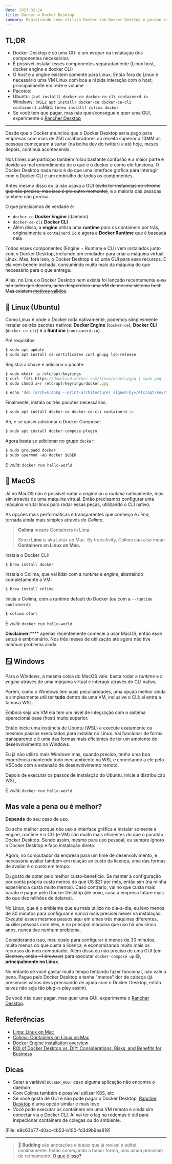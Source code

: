 ```yaml
---
date: 2023-02-24
title: Docker ≠ Docker Desktop
summary: Registrando como utilizo Docker sem Docker Desktop e porque eu acho melhor.
---
```


## TL;DR

- Docker Desktop é só uma GUI e um *wraper* na instalação dos componentes necessários
- É possível instalar esses componentes separadamente (Linux host, docker engine e docker CLI)
- O *host* e a *engine* existem somente para Linux. Então fora do Linux é necessário uma VM Linux com boa e rápida interação com o host, principalmente em rede e volume
- Pacotes:
- Ubuntu: `(apt install) docker-ce docker-ce-cli containerd.io` Windows: `(WSL2 apt install) docker-ce docker-ce-cli containerd.io`Mac: `(brew install) colima docker`
- Se você tem que pagar, mas não quer/consegue e quer uma GUI, experimente o [Rancher Desktop](https://rancherdesktop.io/)



***

Desde que o Docker anunciou que o Docker Desktop seria pago para empresas com mais de 250 colaboradores ou receita superior a 10MM as pessoas começaram a surtar (na bolha dev do twitter) e até hoje, meses depois, continua acontecendo.



Nos times que participo também rolou bastante confusão e a maior parte é devido ao mal entendimento de o que é o docker e como ele funciona. O Docker Desktop nada mais é do que uma interface grafica para interagir com o Docker CLI e um embrulho de todos os componentes.



Antes mesmo disso eu já não usava a GUI ~~(evito ter instancias de chrome que não preciso, mas isso é pra outro momento)~~, e a maioria das pessoas também não precisa.



O que precisamos de verdade é:

- `docker-ce` **Docker Engine** (daemon)
- `docker-ce-cli` **Docker CLI**
- Além disso, a **engine** utiliza uma **runtime** para os containers por trás, originalmente a `containerd.io` e agora a **Docker Runtime** que é baseada  nela



Todos esses componentes (Engine + Runtime e CLI) vem instalados junto com o Docker Desktop, incluindo um emulador para criar a máquina virtual Linux. Mas, fora isso, o Docker Desktop é só uma GUI para esse recursos. E ela vem beeem inchada, consumindo muito mais da máquina do que necessário para o que entrega.



Aliás, no Linux o Docker Desktop nem existia foi lançado recentemente ~~e eu não acho que deveria, acho desperdício uma VM do mesmo sistema host! Mas existem [motivos válidos](https://docs.docker.com/desktop/faqs/linuxfaqs/#why-does-docker-desktop-for-linux-run-a-vm)~~.



## 🐧 Linux (Ubuntu)

Como Linux é onde o Docker roda nativamente, podemos simplesmente instalar os três pacotes nativos: **Docker Engine** (`docker-ce`), **Docker CLI** (`docker-ce-cli`) e a **Runtime** (`containerd.io`).



Pré requisitos:

```javascript
$ sudo apt update
$ sudo apt install ca-certificates curl gnupg lsb-release
```



Registra a chave e adiciona o pacote:

```javascript
$ sudo mkdir -p /etc/apt/keyrings
$ curl -fsSL https://download.docker.com/linux/ubuntu/gpg | sudo gpg --dearmor -o /etc/apt/keyrings/docker.gpg
$ sudo chmod a+r /etc/apt/keyrings/docker.gpg

$ echo "deb [arch=$(dpkg --print-architecture) signed-by=/etc/apt/keyrings/docker.gpg] https://download.docker.com/linux/ubuntu $(lsb_release -cs) stable" | sudo tee /etc/apt/sources.list.d/docker.list > /dev/null
```



Finalmente, instala os três pacotes necessários:

```javascript
$ sudo apt install docker-ce docker-ce-cli containerd.io
```



Ah, e se quiser adicionar o Docker Compose:

```javascript
$ sudo apt install docker-compose-plugin
```



Agora basta se adicionar no grupo `docker`:

```javascript
$ sudo groupadd docker
$ sudo usermod -aG docker $USER
```



E *voilà*: `docker run hello-world`



## 🍎 MacOS

Já no MacOS não é possível rodar a *engine* ou a *runtime* nativamente, mas sim através de uma máquina virtual. Então precisamos configurar uma máquina virutal linux para rodar essas peças, utilizando o CLI nativo.



As opções mais performáticas e transparentes que conheço é *Lima*, tornada ainda mais simples através do *Colima*.



> **Colima** means Containers in Lima.
>
> Since **Lima** is aka Linux on Mac. By transitivity, Colima can also mean **Containers on Linux on Mac.**



Instala o Docker CLI:

```javascript
$ brew install docker
```



Instala o Colima, que vai lidar com a *runtime* e *engine*, abstraindo completamente a VM:

```javascript
$ brew install colima
```



Inicia o Colima, com a runtime default do Docker (ou com a `--runtime containerd`):

```javascript
$ colima start
```



E *voilà*: `docker run hello-world`



**Disclaimer**:**** apenas recentemente comecei a usar MacOS, então esse setup é embrionário. Nos três meses de utilização até agora não tive *nenhum* problema ainda.



## 🪟 Windows

Para o Windows, a mesma coisa do MacOS vale: basta rodar a *runtime* e a *engine* através de uma máquina virtual e interagir através do CLI nativo.



Porém, como o Windows tem suas peculiaridades, uma opção melhor ainda é simplesmente utilizar **tudo** dentro de uma VM, inclusive o CLI: aí entra a famosa WSL.



Embora seja um VM ela tem um nível de integração com o sistema operacional base (host) muito superior.



Então inicie uma instância de Ubuntu (WSL) e execute exatamente os mesmos passos executados para instalar no Linux. Vai funcionar de forma transparente e é uma das formas mais eficientes de ter um ambiente de desenvolvimento no Windows.



Eu já não utilizo mais Windows mas, quando preciso, tenho uma boa experiência mantendo todo meu ambiente na WSL e conectando a ele pelo VSCode com a extensão de desenvolvimento remoto.



Depois de executar os passos de instalação do Ubuntu, inicie a distribuição WSL,



E *voilà*: `docker run hello-world`



## Mas vale a pena ou é melhor?

**Depende** do seu caso de uso.



Eu acho melhor porque não uso a interface gráfica e instalar somente a engine, runtime e o CLI (e VM) são muito mais eficientes do que o pacotão Docker Desktop. Sendo assim, mesmo para uso pessoal, eu sempre ignoro o Docker Desktop e faço instalação direta.



Agora, no computador da empresa para um time de desenvolvimento, é necessário avaliar também em relação ao custo da licença, uma das formas de avaliar é o custo em tempo.



Eu gosto de optar pelo melhor custo-benefício. Se manter a configuração por conta própria custa menos do que US $21 por mês, então sim (na minha experiência custa muito menos). Caso contrário, vai no que custa mais barato e pague pelo Docker Desktop (de novo, caso a empresa fature mais do que dez milhões de dolares).



No Linux, que é o ambiente que eu mais utilizo no dia-a-dia, eu levo menos de 30 minutos para configurar e *nunca* mais precisei mexer na instalação. Executei esses mesmos passos aqui em umas três máquinas diferentes, auxiliei pessoas com eles, e na principal máquina que uso há uns cinco anos, nunca tive nenhum problema.



Considerando isso, meu custo para configurar é menos de 30 minutos, muito menos do que custa a licença, e economizando muito mais os recursos do meu computador. Além disso eu não preciso de uma GUI ~~(em Electron, então +1 browser)~~ para executar `docker-compose up`  😄, **principalmente no Linux**.



No entanto se você gastar muito tempo tentando fazer funcionar, não vale a pena. Pague pelo Docker Desktop e tenha "menos" dor de cabeça (já presenciei vários devs precisando de ajuda com o Docker Desktop, então talvez não seja tão plug-n-play assim).



Se você não quer pagar, mas quer uma GUI, experimente o [Rancher Desktop](https://rancherdesktop.io/).



## Referências

- [Lima: Linux on Mac](https://github.com/lima-vm/lima)
- [Colima: Containers on Linux on Mac](https://github.com/abiosoft/colima)
- [Docker Engine installation overview](https://docs.docker.com/engine/install/)
- [ROI of Docker Desktop vs. DIY: Considerations, Risks, and Benefits for Business](https://www.docker.com/blog/roi-of-docker-desktop-vs-diy-considerations-risks-and-benefits-for-business/)



## Dicas

- Setar a variável `DOCKER_HOST`  caso alguma aplicação não encontre o daemon
- Com Colima também é possível utilizar K8S, etc
- Se você gosta de GUI e não pode pagar o Docker Desktop, [Rancher Desktop](https://rancherdesktop.io/) é uma opção similar e mais leve
- Você pode executar os containers em uma VM remota e ainda sim conectar via o Docker CLI. Aí vai ter o lag na redemas é útil para inspecionar containers de colegas ou do ambiente.



[File: e9c63b77-d0ac-4b53-b100-fd3d9b9aa819]

***

> 🌿 **Budding** são anotações e ideias que já revisei e editei minimamente. Estão começando a tomar forma, mas ainda precisam de refinamento. [O que é isso?](/garden)
